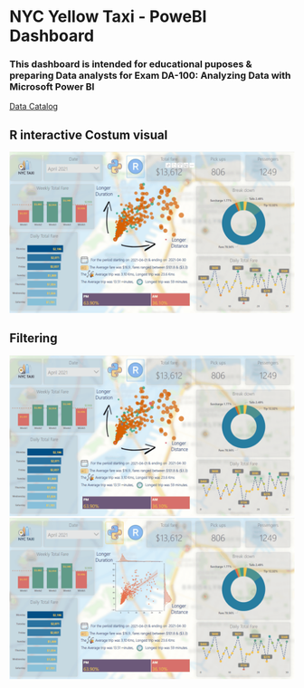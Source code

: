 # NYC Yellow Taxi - PoweBI Dashboard

### This dashboard is intended for educational puposes & preparing Data analysts for Exam DA-100: Analyzing Data with Microsoft Power BI      


[Data Catalog](data/data_dictionary_trip_records_yellow.pdf)

## R interactive Costum visual 
![Alt Text](Animation6.gif)


## Filtering 
![Alt Text](Animation2.gif)
![Alt Text](Animation3.gif)

